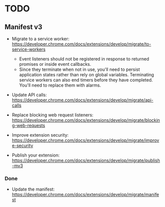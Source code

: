 # TODO

## Manifest v3

- Migrate to a service worker: https://developer.chrome.com/docs/extensions/develop/migrate/to-service-workers

  - Event listeners should not be registered in response to returned promises or inside event callbacks.
  - Since they terminate when not in use, you'll need to persist application states rather than rely on global variables. Terminating service workers can also end timers before they have completed. You'll need to replace them with alarms.

- Update API calls: https://developer.chrome.com/docs/extensions/develop/migrate/api-calls
- Replace blocking web request listeners: https://developer.chrome.com/docs/extensions/develop/migrate/blocking-web-requests
- Improve extension security: https://developer.chrome.com/docs/extensions/develop/migrate/improve-security
- Publish your extension: https://developer.chrome.com/docs/extensions/develop/migrate/publish-mv3

### Done

- Update the manifest: https://developer.chrome.com/docs/extensions/develop/migrate/manifest
